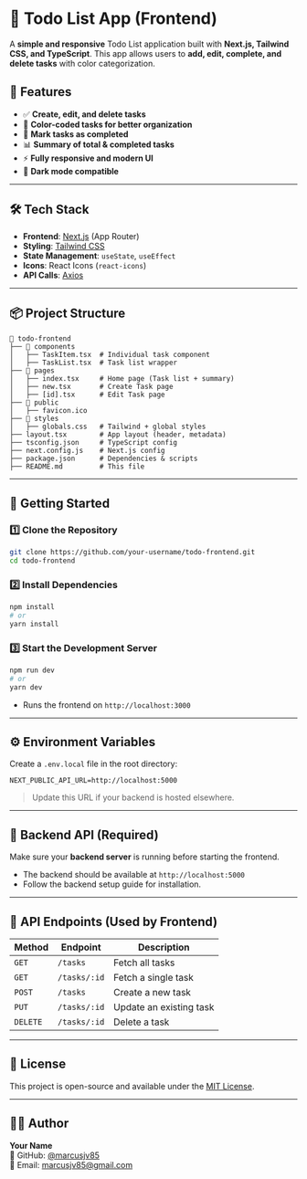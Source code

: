 # 🚀 Todo List App (Frontend)

A **simple and responsive** Todo List application built with **Next.js, Tailwind CSS, and TypeScript**. This app allows users to **add, edit, complete, and delete tasks** with color categorization.

## 🌟 Features
- ✅ **Create, edit, and delete tasks**
- 🎨 **Color-coded tasks for better organization**
- 📌 **Mark tasks as completed**
- 📊 **Summary of total & completed tasks**
- ⚡ **Fully responsive and modern UI**
- 🌙 **Dark mode compatible**

---

## 🛠️ Tech Stack
- **Frontend**: [Next.js](https://nextjs.org/) (App Router)
- **Styling**: [Tailwind CSS](https://tailwindcss.com/)
- **State Management**: `useState`, `useEffect`
- **Icons**: React Icons (`react-icons`)
- **API Calls**: [Axios](https://axios-http.com/)

---

## 📦 Project Structure
```
📂 todo-frontend
├── 📁 components
│   ├── TaskItem.tsx  # Individual task component
│   ├── TaskList.tsx  # Task list wrapper
├── 📁 pages
│   ├── index.tsx     # Home page (Task list + summary)
│   ├── new.tsx       # Create Task page
│   ├── [id].tsx      # Edit Task page
├── 📁 public
│   ├── favicon.ico
├── 📁 styles
│   ├── globals.css   # Tailwind + global styles
├── layout.tsx        # App layout (header, metadata)
├── tsconfig.json     # TypeScript config
├── next.config.js    # Next.js config
├── package.json      # Dependencies & scripts
├── README.md         # This file
```

---

## 🚀 Getting Started

### **1️⃣ Clone the Repository**
```sh
git clone https://github.com/your-username/todo-frontend.git
cd todo-frontend
```

### **2️⃣ Install Dependencies**
```sh
npm install
# or
yarn install
```

### **3️⃣ Start the Development Server**
```sh
npm run dev
# or
yarn dev
```
- Runs the frontend on `http://localhost:3000`

---

## ⚙️ Environment Variables
Create a `.env.local` file in the root directory:
```
NEXT_PUBLIC_API_URL=http://localhost:5000
```
> Update this URL if your backend is hosted elsewhere.

---

## 🔗 Backend API (Required)
Make sure your **backend server** is running before starting the frontend.

- The backend should be available at `http://localhost:5000`
- Follow the backend setup guide for installation.

---

## 📝 API Endpoints (Used by Frontend)
| Method | Endpoint             | Description |
|--------|----------------------|-------------|
| `GET`  | `/tasks`             | Fetch all tasks |
| `GET`  | `/tasks/:id`         | Fetch a single task |
| `POST` | `/tasks`             | Create a new task |
| `PUT`  | `/tasks/:id`         | Update an existing task |
| `DELETE` | `/tasks/:id`       | Delete a task |

---

## 📜 License
This project is open-source and available under the [MIT License](LICENSE).

---

## 👨‍💻 Author
**Your Name**  
🔗 GitHub: [@marcusjv85](https://github.com/marcusjv85)  
📧 Email: marcusjv85@gmail.com 
